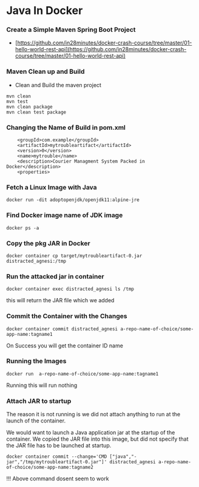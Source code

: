 # Java In Docker

### Create a Simple Maven Spring Boot Project  

* [https://github.com/in28minutes/docker-crash-course/tree/master/01-hello-world-rest-api](https://github.com/in28minutes/docker-crash-course/tree/master/01-hello-world-rest-api)

### Maven Clean up and Build  

*  Clean and Build the maven project 

```text
mvn clean
mvn test 
mvn clean package
mvn clean test package
```

### Changing the Name of Build in pom.xml

```text
	<groupId>com.example</groupId>
	<artifactId>mytroubleartifact</artifactId>
	<version>0</version>
	<name>mytrouble</name>
	<description>Courier Managment System Packed in Docker</description>
	<properties>
```

### Fetch a Linux Image with Java

```text
docker run -dit adoptopenjdk/openjdk11:alpine-jre
```

### Find Docker image name of JDK image  

```text
docker ps -a
```

### Copy the pkg JAR in Docker 

```text
docker container cp target/mytroubleartifact-0.jar distracted_agnesi:/tmp
```

### Run the attacked jar in container  

```text
docker container exec distracted_agnesi ls /tmp
```

this will return the JAR file which we added 

### Commit the Container with the Changes

```text
docker container commit distracted_agnesi a-repo-name-of-choice/some-app-name:tagname1
```

On Success you will get the container ID name 

### Running the Images

```text
docker run  a-repo-name-of-choice/some-app-name:tagname1
```

Running this will run nothing  

### Attach JAR to startup

The reason it is not running is we did not attach anything to run at the launch of the container.

We would want to launch a Java application jar at the startup of the container. We copied the JAR file into this image, but did not specify that the JAR file has to be launched at startup.

```text
docker container commit --change='CMD ["java","-jar","/tmp/mytroubleartifact-0.jar"]' distracted_agnesi a-repo-name-of-choice/some-app-name:tagname2
```

!!! Above command dosent seem to work 





